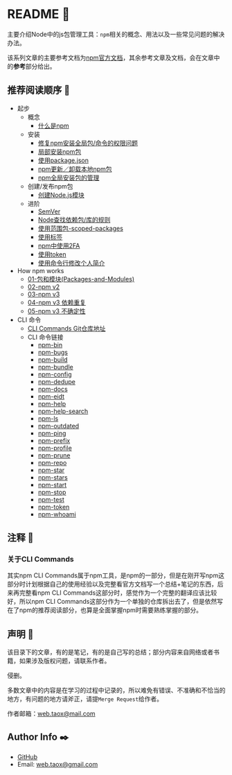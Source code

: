 # README 📖

主要介绍Node中的js包管理工具：`npm`相关的概念、用法以及一些常见问题的解决办法。

该系列文章的主要参考文档为[npm官方文档](https://docs.npmjs.com/)，其余参考文章及文档，会在文章中的**参考**部分给出。

## 推荐阅读顺序 🔗

* 起步
	* 概念
		* [什么是npm](https://ninjiahub.github.io/Tools-Tricks/npm/docs/getting-started/what-is-npm)
	* 安装 
		* [修复npm安装全局包/命令的权限问题](https://ninjiahub.github.io/Tools-Tricks/npm/docs/getting-started/npm%E6%9D%83%E9%99%90%E9%97%AE%E9%A2%98)
		* [局部安装npm包](https://ninjiahub.github.io/Tools-Tricks/npm/docs/getting-started/npm%E5%B1%80%E9%83%A8%E5%AE%89%E8%A3%85%E5%8C%85%E7%9A%84%E7%AE%A1%E7%90%86)
		* [使用package.json](https://ninjiahub.github.io/Tools-Tricks/npm/docs/getting-started/%E4%BD%BF%E7%94%A8package.json)
		* [npm更新／卸载本地npm包](https://ninjiahub.github.io/Tools-Tricks/npm/docs/getting-started/npm%E6%9B%B4%E6%96%B0%E4%B8%8E%E5%8D%B8%E8%BD%BD%E6%9C%AC%E5%9C%B0npm%E5%8C%85)
		* [npm全局安装包的管理](https://ninjiahub.github.io/Tools-Tricks/npm/docs/getting-started/npm%E5%85%A8%E5%B1%80%E5%AE%89%E8%A3%85%E5%8C%85%E7%9A%84%E7%AE%A1%E7%90%86)
	* 创建/发布npm包
		* [创建Node.js模块](https://ninjiahub.github.io/Tools-Tricks/npm/docs/getting-started/%E5%88%9B%E5%BB%BANode.js%E6%A8%A1%E5%9D%97)
	* 进阶
		* [SemVer](https://ninjiahub.github.io/Tools-Tricks/npm/docs/getting-started/SemVer)
		* [Node查找依赖包/库的规则](https://ninjiahub.github.io/Tools-Tricks/npm/docs/getting-started/Node%E6%9F%A5%E6%89%BE%E4%BE%9D%E8%B5%96%E5%8C%85-%E5%BA%93%E7%9A%84%E8%A7%84%E5%88%99)
		* [使用范围包-scoped-packages](https://ninjiahub.github.io/Tools-Tricks/npm/docs/getting-started/use-scoped-packages)
		* [使用标签](https://ninjiahub.github.io/Tools-Tricks/npm/docs/getting-started/%E4%BD%BF%E7%94%A8%E6%A0%87%E7%AD%BE)
		* [npm中使用2FA](https://ninjiahub.github.io/Tools-Tricks/npm/docs/getting-started/npm%E4%B8%AD%E4%BD%BF%E7%94%A82FA)
		* [使用token](https://ninjiahub.github.io/Tools-Tricks/npm/docs/getting-started/%E4%BD%BF%E7%94%A8token)
		* [使用命令行修改个人简介](https://ninjiahub.github.io/Tools-Tricks/npm/docs/getting-started/%E4%BD%BF%E7%94%A8%E5%91%BD%E4%BB%A4%E8%A1%8C%E4%BF%AE%E6%94%B9%E4%B8%AA%E4%BA%BA%E7%AE%80%E4%BB%8B)
* How npm works
	* [01-包和模块(Packages-and-Modules)](https://ninjiahub.github.io/Tools-Tricks/npm/docs/how-npm-works/packages)
	* [02-npm v2](https://ninjiahub.github.io/Tools-Tricks/npm/docs/how-npm-works/npm2)
	* [03-npm v3](https://ninjiahub.github.io/Tools-Tricks/npm/docs/how-npm-works/npm3)
	* [04-npm v3 依赖重复](https://ninjiahub.github.io/Tools-Tricks/npm/docs/how-npm-works/npm3-dupe)
	* [05-npm v3 不确定性](https://ninjiahub.github.io/Tools-Tricks/npm/docs/how-npm-works/npm3-nondet)
* CLI 命令
	* [CLI Commands Git仓库地址](https://github.com/NinjiaHub/NPM-CLI-Commands)
	* CLI 命令链接
		* [npm-bin](https://ninjiahub.github.io/NPM-CLI-Commands/docs/npm-bin "npm-bin")
		* [npm-bugs](https://ninjiahub.github.io/NPM-CLI-Commands/docs/npm-bugs "npm-bugs")
		* [npm-build](https://ninjiahub.github.io/NPM-CLI-Commands/docs/npm-build "npm-build")
		* [npm-bundle](https://ninjiahub.github.io/NPM-CLI-Commands/docs/npm-bundle "npm-bundle")
		* [npm-config](https://ninjiahub.github.io/NPM-CLI-Commands/docs/npm-config "npm-config")
		* [npm-dedupe](https://ninjiahub.github.io/NPM-CLI-Commands/docs/npm-dedupe "npm-dedupe")
		* [npm-docs](https://ninjiahub.github.io/NPM-CLI-Commands/docs/npm-docs "npm-docs")
		* [npm-eidt](https://ninjiahub.github.io/NPM-CLI-Commands/docs/npm-edit "npm-edit")
		* [npm-help](https://ninjiahub.github.io/NPM-CLI-Commands/docs/npm-help "npm-help")
		* [npm-help-search](https://ninjiahub.github.io/NPM-CLI-Commands/docs/npm-help-search "npm-help-search")
		* [npm-ls](https://ninjiahub.github.io/NPM-CLI-Commands/docs/npm-ls "npm-ls")
		* [npm-outdated](https://ninjiahub.github.io/NPM-CLI-Commands/docs/npm-outdated "npm-outdated")
		* [npm-ping](https://ninjiahub.github.io/NPM-CLI-Commands/docs/npm-ping "npm-ping")
		* [npm-prefix](https://ninjiahub.github.io/NPM-CLI-Commands/docs/npm-prefix "npm-prefix")
		* [npm-profile](https://ninjiahub.github.io/NPM-CLI-Commands/docs/npm-profile "npm-profile")
		* [npm-prune](https://ninjiahub.github.io/NPM-CLI-Commands/docs/npm-prune "npm-prune")
		* [npm-repo](https://ninjiahub.github.io/NPM-CLI-Commands/docs/npm-repo "npm-repo")
		* [npm-star](https://ninjiahub.github.io/NPM-CLI-Commands/docs/npm-star "npm-star")
		* [npm-stars](https://ninjiahub.github.io/NPM-CLI-Commands/docs/npm-stars "npm-stars")
		* [npm-start](https://ninjiahub.github.io/NPM-CLI-Commands/docs/npm-start "npm-start")
		* [npm-stop](https://ninjiahub.github.io/NPM-CLI-Commands/docs/npm-stop "npm-stop")
		* [npm-test](https://ninjiahub.github.io/NPM-CLI-Commands/docs/npm-test "npm-test")
		* [npm-token](https://ninjiahub.github.io/NPM-CLI-Commands/docs/npm-token "npm-token")
		* [npm-whoami](https://ninjiahub.github.io/NPM-CLI-Commands/docs/npm-whoami "npm-whoami")

## 注释 🎫

### 关于CLI Commands

其实npm CLI Commands属于npm工具，是npm的一部分，但是在刚开写npm这部分时计划根据自己的使用经验以及完整看官方文档写一个总结+笔记的东西，后来再完整看npm CLI Commands这部分时，感觉作为一个完整的翻译应该比较好，所以npm CLI Commands这部分作为一个单独的仓库拆出去了，但是依然写在了npm的推荐阅读部分，也算是全面掌握npm时需要熟练掌握的部分。

## 声明 🌲

该目录下的文章，有的是笔记，有的是自己写的总结；部分内容来自网络或者书籍，如果涉及版权问题，请联系作者。

侵删。

多数文章中的内容是在学习的过程中记录的，所以难免有错误、不准确和不恰当的地方，有问题的地方请斧正，请提`Merge Request`给作者。

作者邮箱：<web.taox@mail.com>

## Author Info ✒️

* [GitHub](https://github.com/Tao-Quixote)
* Email: <web.taox@gmail.com>

